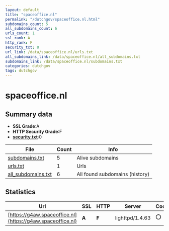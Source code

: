 ```yaml
---
layout: default
title: "spaceoffice.nl"
permalink: "/dutchgov/spaceoffice.nl.html"
subdomains_count: 5
all_subdomains_count: 6
urls_count: 1
ssl_rank: A
http_rank: F
security_txt: 0
url_link: /data/spaceoffice.nl/urls.txt
all_subdomains_link: /data/spaceoffice.nl/all_subdomains.txt
subdomains_link: /data/spaceoffice.nl/subdomains.txt
categories: dutchgov
tags: dutchgov
---
```



# spaceoffice.nl
## Summary data


 - **SSL Grade**:A
 - **HTTP Security Grade**:F
 - **[security.txt](https://www.digitaleoverheid.nl/nieuws/standaard-security-txt-nu-verplicht-voor-overheid/)**:0


| File       | Count | Info |
|------------|-------|------|
|[subdomains.txt](/DutchGovScope/data/spaceoffice.nl/subdomains.txt)|5|Alive subdomains|
|[urls.txt](/DutchGovScope/data/spaceoffice.nl/urls.txt)|1|Urls|
|[all_subdomains.txt](/DutchGovScope/data/spaceoffice.nl/all_subdomains.txt)|6|All found subdomains (history)|


## Statistics


| Url | SSL | HTTP | Server | Cookie | HSTS | CORS | CTO | CSP | XFO | XXP | RP |FP| Tech |Title |
|--------|-------|-------|------|------|------|------|------|------|------|------|------|------|------|------|
|[https://g4aw.spaceoffice.nl](https://g4aw.spaceoffice.nl)| **A**| **F**|lighttpd/1.4.63|:o: | | | | | | | :white_check_mark: | |lighttpd:1.4.63||

